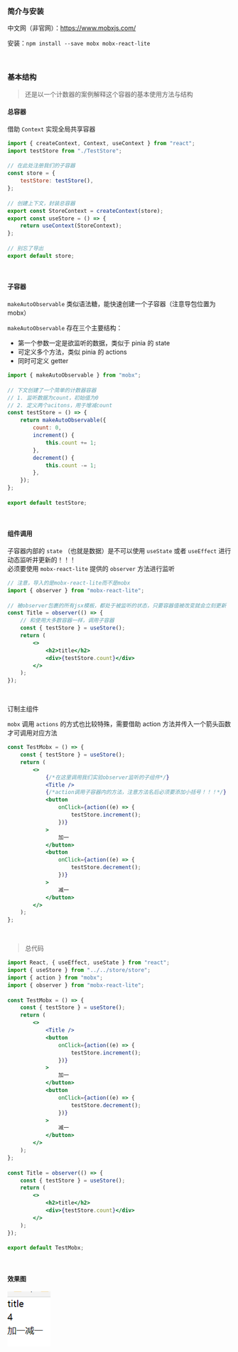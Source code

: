 ### 简介与安装

中文网（非官网）：https://www.mobxjs.com/

安装：`npm install --save mobx mobx-react-lite`

<br>

### 基本结构

> 还是以一个计数器的案例解释这个容器的基本使用方法与结构

#### 总容器

借助 `Context` 实现全局共享容器

```js
import { createContext, Context, useContext } from "react";
import testStore from "./TestStore";

// 在此处注册我们的子容器
const store = {
	testStore: testStore(),
};

// 创建上下文，封装总容器
export const StoreContext = createContext(store);
export const useStore = () => {
	return useContext(StoreContext);
};

// 别忘了导出
export default store;
```

<br>

#### 子容器

`makeAutoObservable` 类似语法糖，能快速创建一个子容器（注意导包位置为 mobx）

`makeAutoObservable` 存在三个主要结构：

- 第一个参数一定是欲监听的数据，类似于 pinia 的 state
- 可定义多个方法，类似 pinia 的 actions
- 同时可定义 getter

```js
import { makeAutoObservable } from "mobx";

// 下文创建了一个简单的计数器容器
// 1. 监听数据为count，初始值为0
// 2. 定义两个acitons，用于增减count
const testStore = () => {
	return makeAutoObservable({
		count: 0,
		increment() {
			this.count += 1;
		},
		decrement() {
			this.count -= 1;
		},
	});
};

export default testStore;
```

<br>

#### 组件调用

子容器内部的 `state` （也就是数据）是不可以使用 `useState` 或者 `useEffect` 进行动态监听并更新的！！！  
必须要使用 `mobx-react-lite` 提供的 `observer` 方法进行监听

```jsx
// 注意，导入的是mobx-react-lite而不是mobx
import { observer } from "mobx-react-lite";

// 被observer包裹的所有jsx模板，都处于被监听的状态，只要容器值被改变就会立刻更新
const Title = observer(() => {
	// 和使用大多数容器一样，调用子容器
	const { testStore } = useStore();
	return (
		<>
			<h2>title</h2>
			<div>{testStore.count}</div>
		</>
	);
});
```

<br>

订制主组件

`mobx` 调用 `actions` 的方式也比较特殊，需要借助 action 方法并传入一个箭头函数才可调用对应方法

```jsx
const TestMobx = () => {
	const { testStore } = useStore();
	return (
		<>
			{/*在这里调用我们实验observer监听的子组件*/}
			<Title />
			{/*action调用子容器内的方法，注意方法名后必须要添加小括号！！！*/}
			<button
				onClick={action((e) => {
					testStore.increment();
				})}
			>
				加一
			</button>
			<button
				onClick={action((e) => {
					testStore.decrement();
				})}
			>
				减一
			</button>
		</>
	);
};
```

<br>

> 总代码

```jsx
import React, { useEffect, useState } from "react";
import { useStore } from "../../store/store";
import { action } from "mobx";
import { observer } from "mobx-react-lite";

const TestMobx = () => {
	const { testStore } = useStore();
	return (
		<>
			<Title />
			<button
				onClick={action((e) => {
					testStore.increment();
				})}
			>
				加一
			</button>
			<button
				onClick={action((e) => {
					testStore.decrement();
				})}
			>
				减一
			</button>
		</>
	);
};

const Title = observer(() => {
	const { testStore } = useStore();
	return (
		<>
			<h2>title</h2>
			<div>{testStore.count}</div>
		</>
	);
});

export default TestMobx;
```

<br>

#### 效果图

![](./img/mb1/m1.png)
